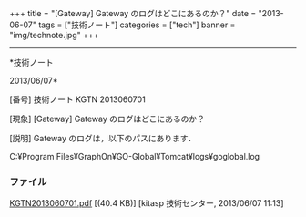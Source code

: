 ﻿+++
title = "[Gateway] Gateway のログはどこにあるのか？"
date = "2013-06-07"
tags = ["技術ノート"]
categories = ["tech"]
banner = "img/technote.jpg"
+++

-----------------------------------------------------------------------------------------------------------------------------

*技術ノート

2013/06/07*


[番号]
技術ノート KGTN 2013060701

[現象]
[Gateway] Gateway のログはどこにあるのか？

[説明]
Gateway のログは，以下のパスにあります．

C:¥Program Files¥GraphOn¥GO-Global¥Tomcat¥logs¥goglobal.log


### ファイル

 
 


[KGTN2013060701.pdf](http://techreport.kitasp.net/attachments/download/1334/KGTN2013060701.pdf)
 [(40.4 KB)] [kitasp 技術センター, 2013/06/07
11:13]


 


 

